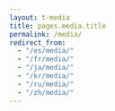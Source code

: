 ```yaml
---
layout: t-media
title: pages.media.title
permalink: /media/
redirect_from:
  - "/es/media/"
  - "/fr/media/"
  - "/ja/media/"
  - "/kr/media/"
  - "/ru/media/"
  - "/zh/media/"
---
```

